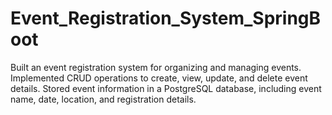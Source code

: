 # Event_Registration_System_SpringBoot
Built an event registration system for organizing and managing events. Implemented CRUD operations to create, view, update, and delete event details. Stored event information in a PostgreSQL database, including event name, date, location, and registration details.
